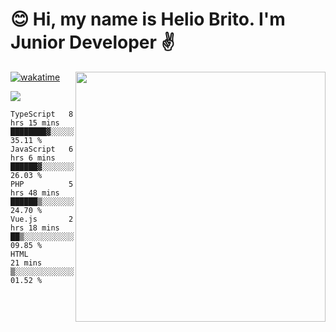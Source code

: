  # 😊 Hi, my name is Helio Brito. I'm Junior Developer ✌️

<img src="https://github-readme-stats.vercel.app/api?username=helioh3&show_icons=true&count_private=true&theme=gruvbox" min-width="400px" max-width="400px" width="400px" align="right" />

[![wakatime](https://wakatime.com/badge/user/ce1da5e2-69aa-40b1-a2f3-97124b30e813.svg)](https://wakatime.com/@ce1da5e2-69aa-40b1-a2f3-97124b30e813)

<p align="left">
  <a href="https://t.me/helioh3" target="_blank" rel="noopener noreferrer" alt="Telegram">
  <img src="https://img.shields.io/badge/Telegram-2CA5E0?style=for-the-badge&logo=telegram&logoColor=white" /></a>
</p>

<!--START_SECTION:waka-->
```text
TypeScript   8 hrs 15 mins   ████████▓░░░░░░░░░░░░░░░░   35.11 % 
JavaScript   6 hrs 6 mins    ██████▓░░░░░░░░░░░░░░░░░░   26.03 % 
PHP          5 hrs 48 mins   ██████▒░░░░░░░░░░░░░░░░░░   24.70 % 
Vue.js       2 hrs 18 mins   ██▒░░░░░░░░░░░░░░░░░░░░░░   09.85 % 
HTML         21 mins         ▒░░░░░░░░░░░░░░░░░░░░░░░░   01.52 % 
```
<!--END_SECTION:waka-->
